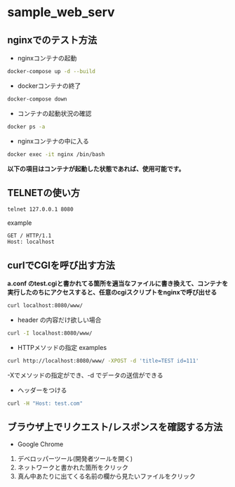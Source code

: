 # sample_web_serv

## nginxでのテスト方法

- nginxコンテナの起動
```sh
docker-compose up -d --build
```
- dockerコンテナの終了
```sh
docker-compose down
```
- コンテナの起動状況の確認
```sh
docker ps -a
```
- nginxコンテナの中に入る
```sh
docker exec -it nginx /bin/bash
```

**以下の項目はコンテナが起動した状態であれば、使用可能です。**

## TELNETの使い方
```bash
telnet 127.0.0.1 8080
```
example
```
GET / HTTP/1.1
Host: localhost

```

## curlでCGIを呼び出す方法
**a.conf のtest.cgiと書かれてる箇所を適当なファイルに書き換えて、コンテナを実行したのちにアクセスすると、任意のcgiスクリプトをnginxで呼び出せる**
```bash
curl localhost:8080/www/
```
- header の内容だけ欲しい場合
```bash
curl -I localhost:8080/www/
```
- HTTPメソッドの指定
examples
```bash
curl http://localhost:8080/www/ -XPOST -d 'title=TEST id=111'
```
-Xでメソッドの指定ができ、-d でデータの送信ができる

- ヘッダーをつける
```bash
curl -H "Host: test.com" 
```
## ブラウザ上でリクエスト/レスポンスを確認する方法
- Google Chrome
1. デベロッパーツール(開発者ツールを開く)
1. ネットワークと書かれた箇所をクリック
1. 真ん中あたりに出てくる名前の欄から見たいファイルをクリック
